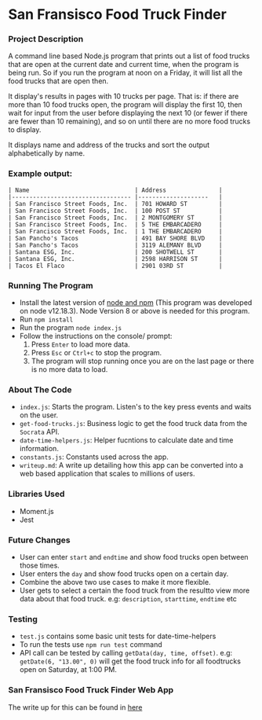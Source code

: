 # San Fransisco Food Truck Finder

### Project Description

A command line based Node.js program that prints out a list of food trucks that are open at the current date and current time, when the program is being run. So if you run the program at noon on a Friday, it will list all the food trucks that are open then.

It display's results in pages with 10 trucks per page. That is: if there are more than 10 food trucks open, the program will display the first 10, then wait for input from the user before displaying the next 10 (or fewer if there are fewer than 10 remaining), and so on until there are no more food trucks to display. 

It displays name and address of the trucks and sort the output alphabetically
by name.

### Example output:
```
| Name                             	| Address            	|
|----------------------------------	|--------------------	|
| San Francisco Street Foods, Inc. 	| 701 HOWARD ST      	|
| San Francisco Street Foods, Inc. 	| 100 POST ST        	|
| San Francisco Street Foods, Inc. 	| 2 MONTGOMERY ST    	|
| San Francisco Street Foods, Inc. 	| 5 THE EMBARCADERO  	|
| San Francisco Street Foods, Inc. 	| 1 THE EMBARCADERO  	|
| San Pancho's Tacos               	| 491 BAY SHORE BLVD 	|
| San Pancho's Tacos               	| 3119 ALEMANY BLVD  	|
| Santana ESG, Inc.                	| 200 SHOTWELL ST    	|
| Santana ESG, Inc.                	| 2598 HARRISON ST   	|
| Tacos El Flaco                   	| 2901 03RD ST       	|
```

### Running The Program
- Install the latest version of [node and npm](https://docs.npmjs.com/downloading-and-installing-node-js-and-npm) (This program was developed on node v12.18.3). Node Version 8 or above is needed for this program.
- Run `npm install`
- Run the program `node index.js`
- Follow the instructions on the console/ prompt:
  1. Press `Enter` to load more data.
  2. Press `Esc` or `Ctrl+c` to stop the program.
  3. The program will stop running once you are on the last page or there is no more data to load.

### About The Code
- `index.js`: Starts the program. Listen's to the key press events and waits on the user.
- `get-food-trucks.js`: Business logic to get the food truck data from the `Socrata` API.
- `date-time-helpers.js`: Helper fucntions to calculate date and time information.
- `constants.js`: Constants used across the app.
- `writeup.md`: A write up detailing how this app can be converted into a web based application that scales to millions of users.

### Libraries Used
- Moment.js
- Jest

### Future Changes
- User can enter `start` and `endtime` and show food trucks open between those times.
- User enters the `day` and show food trucks open on a certain day.
- Combine the above two use cases to make it more flexible.
- User gets to select a certain the food truck from the resultto view more data about that food truck. e.g: `description`, `starttime`, `endtime` etc

### Testing
- `test.js` contains some basic unit tests for date-time-helpers
- To run the tests use `npm run test` command
- API call can be tested by calling `getData(day, time, offset)`. e.g: `getDate(6, "13.00", 0)` will get the food truck info for all foodtrucks open on Saturday, at 1:00 PM.

### San Fransisco Food Truck Finder Web App

The write up for this can be found in [here](./writeup.md)








